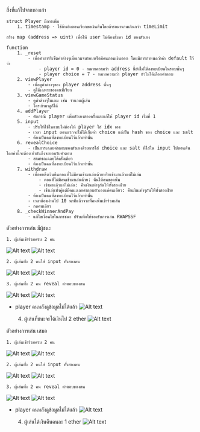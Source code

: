 สิ่งที่แก้ไปจากของเก่า

    struct Player มีการเพิ่ม
        1. timestamp - ใช้อ้างอิงตอนเรียกขอเงินคืนโดยถ้ารอมานานเกินกว่า timeLimit

    สร้าง map (address => uint) เพื่อให้ user ไม่ต้องนั่งหา id ของตัวเอง

    function
        1. _reset 
            - เพื่อทำการรีเซ็ตค่าต่างๆเมื่อเกมจบรอบหรือมีคนถอนเงินออก โดยมีการกำหนดว่าค่า default ไว้ว่า      
                - player id = 0 - หมายความว่า address นี้ยังไม่ได้ลงทะเบียนในรอบนั้นๆ
                - player choice = 7 - หมายความว่า player ยัวไม่ได้เลือกคำตอบ
        2. viewPlayer
            - เพื่อดูค่าต่างๆของ player address นั้นๆ
            - ดูได้เฉพาะของคนที่เรียก
        3. viewGameStatus
            - ดูค่าต่างๆในเกม เช่น จำนวนผู้เล่น
            - ใครเข้ามาดูก็ได้
        4. addPlayer
            - ดักกรณี player เพิ่มตัวเองสองครั้งและแก้ให้ player id เริ่มที่ 1
        5. input
            - ปรับให้ใช้ในแบบไม่ต้องให้ player ใส่ idx เอง
            - เวลา input ตอนแรกจะไม่ได้เก็บค่า choice แต่เป็น hash ของ choice และ salt
            - ต้องเป็นคนที่ลงทะเบียนไว้แล้วเท่านั้น
        6. revealChoice
            - เป็นการเฉลยคำตอบของตัวเองด้วยการใส่ choice และ salt ที่ใส่ใน input ไปตอนต้นโดยค่านี้จะต้องเท่ากันถึงจะยอมรับคำตอบ
            - สามารถเฉลยได้ครั้งเดียว
            - ต้องเป็นคนที่ลงทะเบียนไว้แล้วเท่านั้น
        7. withdraw
            - เพื่อขอดึงเงินคืนตอนที่ไม่มีคนเข้ามาเล่นด้วยหรือเข้ามาแล้วแต่ไม่เล่น
                - ตอนที่ไม่มีคนเข้ามาเล่นด้วย: คืนให้คนขอคนั้น
                - เข้ามาแล้วแต่ไม่เล่น: คืนเงินเท่าๆกันให้ทั้งสองฝ่าย
                - เข้าเล่นทั้งคู่แต่มีคนเฉลยคำตอบตัวเองแค่คนเดียว: คืนเงินเท่าๆกันให้ทั้งสองฝ่าย
            - ต้องเป็นคนที่ลงทะเบียนไว้แล้วเท่านั้น
            - เวลาต้องผ่านไป 10 นาทีแล้วจากที่คนนั้นเข้าร่วมเล่น
            - กดคนเดียว
        8. _checkWinnerAndPay
            - แก้ไขเงื่อนไขในการชนะ ปรับเพื่อให้รองรับการเล่น RWAPSSF

ตัวอย่างการเล่น มีผู้ชนะ

    1. ผู้เล่นเข้าร่วมครบ 2 คน
![Alt text](./picture/pic00.png?raw=true "ผู้เล่น")
![Alt text](./picture/pic01.png?raw=true "ผู้เล่นเข้าร่วมครบ 2 คน")

    2. ผู้เล่นทั้ง 2 คนใส่ input ทั้งสองคน
![Alt text](./picture/pic02.png?raw=true "ผู้เล่นคนแรกใส่ input")
![Alt text](./picture/pic03.png?raw=true "ผู้เล่นคนที่สองใส่ input")

    3. ผู้เล่นทั้ง 2 คน reveal คำตอบของตน
![Alt text](./picture/pic04.png?raw=true "ผู้เล่นคนแรก reveal คำตอบของตน")
![Alt text](./picture/pic05.png?raw=true "ผู้เล่นคนที่สอง reveal คำตอบของตน")
* player คนหลังดูข้อมูลไม่ได้แล้ว
![Alt text](./picture/pic06.png?raw=true "player คนหลังดูข้อมูลไม่ได้แล้ว")

    4. ผู้เล่นที่ชนะจะได้เงินไป 2 ether
![Alt text](./picture/pic07.png?raw=true "ผู้เล่นที่ชนะจะได้เงินไป 2 ether")

ตัวอย่างการเล่น เสมอ

    1. ผู้เล่นเข้าร่วมครบ 2 คน
![Alt text](./picture/pic10.png?raw=true "ผู้เล่น")
![Alt text](./picture/pic11.png?raw=true "ผู้เล่นเข้าร่วมครบ 2 คน")

    2. ผู้เล่นทั้ง 2 คนใส่ input ทั้งสองคน
![Alt text](./picture/pic12.png?raw=true "ผู้เล่นคนแรกใส่ input")
![Alt text](./picture/pic13.png?raw=true "ผู้เล่นคนที่สองใส่ input")

    3. ผู้เล่นทั้ง 2 คน reveal คำตอบของตน
![Alt text](./picture/pic14.png?raw=true "ผู้เล่นคนแรก reveal คำตอบของตน")
![Alt text](./picture/pic15.png?raw=true "ผู้เล่นคนที่สอง reveal คำตอบของตน")
* player คนหลังดูข้อมูลไม่ได้แล้ว
![Alt text](./picture/pic16.png?raw=true "player คนหลังดูข้อมูลไม่ได้แล้ว")

    4. ผู้เล่นได้เงินคืนคนละ 1 ether
![Alt text](./picture/pic17.png?raw=true "ผู้เล่นได้เงินคืนคนละ 1 ether")